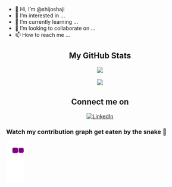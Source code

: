- 👋 Hi, I’m @shijoshaji
- 👀 I’m interested in ...
- 🌱 I’m currently learning ...
- 💞️ I’m looking to collaborate on ...
- 📫 How to reach me ...


<!---
shijoshaji/shijoshaji is a ✨ special ✨ repository because its `README.md` (this file) appears on your GitHub profile.
You can click the Preview link to take a look at your changes.
--->

<h2 align="center">My GitHub Stats</h2>

<p align="center">
  <img src="https://github-readme-stats.vercel.app/api?username=shijoshaji&show_icons=true&theme=dark">
</p>

<p align="center">
  <img src="https://github-readme-stats.vercel.app/api/top-langs/?username=shijoshaji&&langs_count=5&&theme=dark">
</p>


<h2 align="center">Connect me on</h2>

<p align="center">
  <a href="https://www.linkedin.com/in/shijoshaji/"><img alt="LinkedIn" src="https://img.shields.io/badge/linkedin-%230077B5.svg?style=for-the-badge&logo=linkedin&logoColor=white"></a>
  
</p>

### Watch my contribution graph get eaten by the snake 🐍
![snake gif](https://github.com/shijoshaji/shijoshaji/blob/output/github-contribution-grid-snake.gif)
